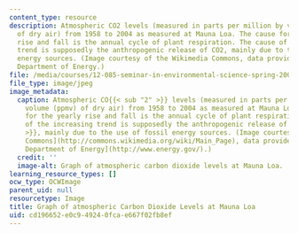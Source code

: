 ```yaml
---
content_type: resource
description: Atmospheric CO2 levels (measured in parts per million by volume (ppmv)
  of dry air) from 1958 to 2004 as measured at Mauna Loa. The cause for the yearly
  rise and fall is the annual cycle of plant respiration. The cause of the increasing
  trend is supposedly the anthropogenic release of CO2, mainly due to the use of fossil
  energy sources. (Image courtesy of the Wikimedia Commons, data provided by the U.S.
  Department of Energy.)
file: /media/courses/12-085-seminar-in-environmental-science-spring-2008/cd196652e0c949240fcae667f02fb8ef_12-085s08.jpg
file_type: image/jpeg
image_metadata:
  caption: Atmospheric CO{{< sub "2" >}} levels (measured in parts per million by
    volume (ppmv) of dry air) from 1958 to 2004 as measured at Mauna Loa. The cause
    for the yearly rise and fall is the annual cycle of plant respiration. The cause
    of the increasing trend is supposedly the anthropogenic release of CO{{< sub "2"
    >}}, mainly due to the use of fossil energy sources. (Image courtesy of the [Wikimedia
    Commons](http://commons.wikimedia.org/wiki/Main_Page), data provided by the [U.S.
    Department of Energy](http://www.energy.gov/).)
  credit: ''
  image-alt: Graph of atmospheric carbon dioxide levels at Mauna Loa.
learning_resource_types: []
ocw_type: OCWImage
parent_uid: null
resourcetype: Image
title: Graph of atmospheric Carbon Dioxide Levels at Mauna Loa
uid: cd196652-e0c9-4924-0fca-e667f02fb8ef
---
```

